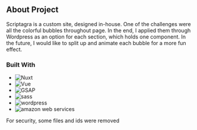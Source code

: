 ## About Project

Scriptagra is a custom site, designed in-house. One of the challenges were all the colorful bubbles throughout page. In the end, I applied them through Wordpress as an option for each section, which holds one component. In the future, I would like to split up and animate each bubble for a more fun effect.


### Built With

* ![Nuxt][Nuxt.js]
* ![Vue][Vue.js]
* ![GSAP][GSAP]
* ![sass][sass]
* ![wordpress][wordpress]
* ![amazon web services][aws]


For security, some files and ids were removed


<!-- MARKDOWN LINKS & IMAGES -->
[Nuxt.js]: https://img.shields.io/badge/nuxt%20js-00C58E?style=for-the-badge&logo=nuxtdotjs&logoColor=white
[Vue.js]: https://img.shields.io/badge/Vue.js-35495E?style=for-the-badge&logo=vuedotjs&logoColor=4FC08D
[GSAP]: https://img.shields.io/badge/GSAP-93CF2B?style=for-the-badge&logo=greensock&logoColor=white
[sass]: https://img.shields.io/badge/Sass-CC6699?style=for-the-badge&logo=sass&logoColor=white
[wordpress]: https://img.shields.io/badge/Wordpress-21759B?style=for-the-badge&logo=wordpress&logoColor=white
[aws]: https://img.shields.io/badge/Amazon_AWS-FF9900?style=for-the-badge&logo=amazonaws&logoColor=white
